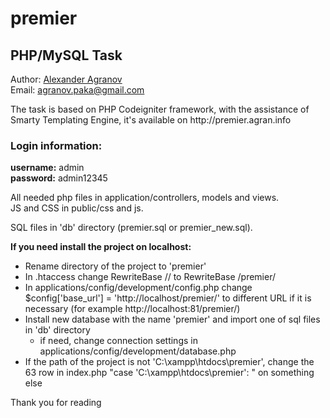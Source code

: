 # premier
<h2>PHP/MySQL Task</h2>

Author: <a href="http://agran.info">Alexander Agranov</a></br>
Email: agranov.paka@gmail.com</br>

<p>The task is based on PHP Codeigniter framework, with the assistance of Smarty Templating Engine,
it's available on  http://premier.agran.info</p>

<h3>Login information:</h3>
<b>username:</b> admin</br>
<b>password:</b> admin12345</br>

<p>All needed php files in application/controllers, models and views.</br>
JS and CSS in public/css and js.</p>
SQL files in 'db' directory (premier.sql or premier_new.sql).

**If you need install the project on localhost:**
+ Rename directory of the project to 'premier'
+ In .htaccess change RewriteBase // to RewriteBase /premier/
+ In applications/config/development/config.php change $config['base_url'] = 'http://localhost/premier/' to different URL if it is necessary (for example http://localhost:81/premier/)
+ Install new database with the name 'premier' and import one of sql files in 'db' directory
  - if need, change connection settings in applications/config/development/database.php
+ If the path of the project is not 'C:\xampp\htdocs\premier', change the 63 row in index.php "case 'C:\xampp\htdocs\premier': "  on something else

Thank you for reading



